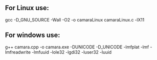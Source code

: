 ## For Linux use:
gcc -D_GNU_SOURCE -Wall -O2 -o camaraLinux camaraLinux.c -lX11


## For windows use:
g++ camara.cpp -o camara.exe -DUNICODE -D_UNICODE -lmfplat -lmf -lmfreadwrite -lmfuuid -lole32 -lgdi32 -luser32 -luuid   

